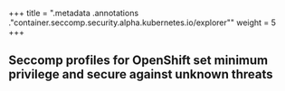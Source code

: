 +++
title = ".metadata .annotations .\"container.seccomp.security.alpha.kubernetes.io/explorer\""
weight = 5
+++

## Seccomp profiles for OpenShift set minimum privilege and secure against unknown threats

